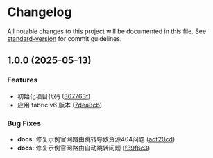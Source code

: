 # Changelog

All notable changes to this project will be documented in this file. See [standard-version](https://github.com/conventional-changelog/standard-version) for commit guidelines.

## 1.0.0 (2025-05-13)


### Features

* 初始化项目代码 ([367763f](https://github.com/huanjinliu/fabric-warpvas/commit/367763f40484bf36a30be3bb16ebf1ea44741bd1))
* 应用 fabric v6 版本 ([7dea8cb](https://github.com/huanjinliu/fabric-warpvas/commit/7dea8cb3357561cb2b2e335b7af59c00e4357337))


### Bug Fixes

* **docs:** 修复示例官网路由跳转导致资源404问题 ([adf20cd](https://github.com/huanjinliu/fabric-warpvas/commit/adf20cd2c46da381b796edb6a6f2d8ebb31a6418))
* **docs:** 修复示例官网路由自动跳转问题 ([f39f6c3](https://github.com/huanjinliu/fabric-warpvas/commit/f39f6c3de1c5a119aef5fb461ccfbfeb5b7c5ee7))
